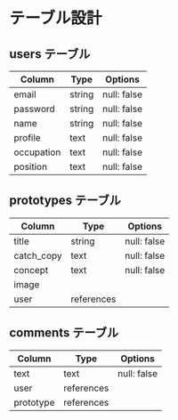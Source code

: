 # テーブル設計

## users テーブル

| Column     | Type    | Options     |
| ---------- | ------- | ----------- |
| email      | string  | null: false |
| password   | string  | null: false |
| name       | string  | null: false |
| profile    | text    | null: false |
| occupation | text    | null: false |
| position   | text    | null: false |



## prototypes テーブル

| Column     | Type          | Options     |
| ---------- | ------------- | ----------- |
| title      | string        | null: false |
| catch_copy | text          | null: false |
| concept    | text          | null: false |
| image      |               |             |
| user       | references    |             |

## comments テーブル

| Column     | Type          | Options     |
| ---------- | ------------- | ----------- |
| text       | text          | null: false |
| user       | references    |             |
| prototype  | references    |             |

